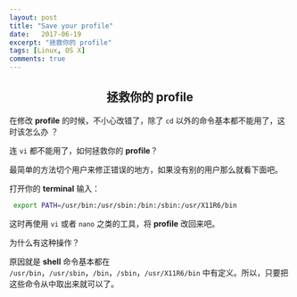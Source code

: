 ```yaml
---
layout: post
title: "Save your profile"
date:   2017-06-19
excerpt: "拯救你的 profile"
tags: [Linux, OS X]
comments: true
---
```


<center><h2>拯救你的 profile</h2></center>

<!--more-->

在修改 **profile** 的时候，不小心改错了，除了 `cd` 以外的命令基本都不能用了，这时该怎么办 ？

连 `vi` 都不能用了，如何拯救你的 **profile**？

最简单的方法切个用户来修正错误的地方，如果没有别的用户那么就看下面吧。

打开你的 **terminal** 输入：

```sh
 export PATH=/usr/bin:/usr/sbin:/bin:/sbin:/usr/X11R6/bin
```

这时再使用 `vi` 或者 `nano` 之类的工具，将 **profile** 改回来吧。 

为什么有这种操作？

原因就是 **shell** 命令基本都在 `/usr/bin`，`/usr/sbin`，`/bin`，`/sbin`，`/usr/X11R6/bin` 中有定义。所以，只要把这些命令从中取出来就可以了。